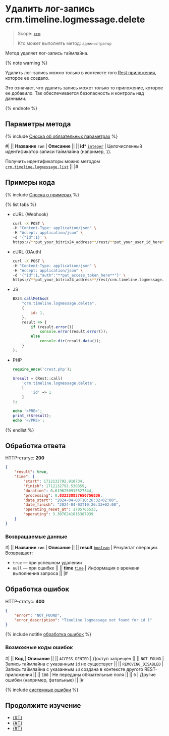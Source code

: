 # Удалить лог-запись crm.timeline.logmessage.delete

> Scope: [`crm`](../../../scopes/permissions.md)
>
> Кто может выполнять метод: `администратор`

Метод удаляет лог-запись таймлайна.

{% note warning %}

Удалить лог-запись можно только в контексте того [Rest приложения](https://dev.1c-bitrix.ru/docs/chm_files/app.zip), которое ее создало.

Это означает, что удалить запись может только то приложение, которое ее добавило. Так обеспечивается безопасность и контроль над данными.

{% endnote %}

## Параметры метода

{% include [Сноска об обязательных параметрах](../../../../_includes/required.md) %}

#|
|| **Название**
`тип` | **Описание** ||
|| **id***
[`integer`](../../../data-types.md) | Целочисленный идентификатор записи таймлайна (например, `1`).

Получить идентификаторы можно методом [`crm.timeline.logmessage.list`](./crm-timeline-logmessage-list.md) ||
|#

## Примеры кода

{% include [Сноска о примерах](../../../../_includes/examples.md) %}

{% list tabs %}

- cURL (Webhook)

    ```bash
    curl -X POST \
    -H "Content-Type: application/json" \
    -H "Accept: application/json" \
    -d '{"id":1}' \
    https://**put_your_bitrix24_address**/rest/**put_your_user_id_here**/**put_your_webhook_here**/crm.timeline.logmessage.delete
    ```

- cURL (OAuth)

    ```bash
    curl -X POST \
    -H "Content-Type: application/json" \
    -H "Accept: application/json" \
    -d '{"id":1,"auth":"**put_access_token_here**"}' \
    https://**put_your_bitrix24_address**/rest/crm.timeline.logmessage.delete
    ```

- JS

    ```js
    BX24.callMethod(
        "crm.timeline.logmessage.delete",
        {
            id: 1,
        },
        result => {
            if (result.error())
                console.error(result.error());
            else
                console.dir(result.data());
        }
    );
    ```

- PHP

    ```php
    require_once('crest.php');

    $result = CRest::call(
        'crm.timeline.logmessage.delete',
        [
            'id' => 1
        ]
    );

    echo '<PRE>';
    print_r($result);
    echo '</PRE>';
    ```

{% endlist %}

## Обработка ответа

HTTP-статус: **200**

```json
{
    "result": true,
    "time": {
        "start": 1712132792.910734,
        "finish": 1712132793.530359,
        "duration": 0.6196250915527344,
        "processing": 0.032338857650756836,
        "date_start": "2024-04-03T10:26:32+02:00",
        "date_finish": "2024-04-03T10:26:33+02:00",
        "operating_reset_at": 1705765533,
        "operating": 3.3076241016387939
    }
}
```

### Возвращаемые данные

#|
|| **Название**
`тип` | **Описание** ||
|| **result**
[`boolean`](../../../data-types.md) | Результат операции. Возвращает:

- `true` — при успешном удалении
- `null` — при ошибке 
||
|| **time**
[`time`](../../../data-types.md) | Информация о времени выполнения запроса ||
|#

## Обработка ошибок

HTTP-статус: **400**

```json
{
    "error": "NOT_FOUND",
    "error_description": "Timeline logmessage not found for id 1"
}
```

{% include notitle [обработка ошибок](../../../../_includes/error-info.md) %}

### Возможные коды ошибок

#|
|| **Код** | **Описание** ||
|| `ACCESS_DENIED` | Доступ запрещен ||
|| `NOT_FOUND` | Запись таймлайна с указанным `id` не  существует ||
|| `REMOVING_DISABLED` | Запись таймлайна с указанным `id` создана в контексте другого REST-приложения ||
|| `100` | Не переданы обязательные поля ||
|| `0` | Другие ошибки (например, фатальные) ||
|#

{% include [системные ошибки](../../../../_includes/system-errors.md) %}

## Продолжите изучение 

- [{#T}](./crm-timeline-logmessage-add.md)
- [{#T}](./crm-timeline-logmessage-get.md)
- [{#T}](./crm-timeline-logmessage-list.md)
